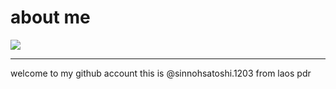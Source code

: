 # about me
![](https://wallpaper.dog/large/17174768.jpg)



----------------------------------------


welcome to my github account
this is @sinnohsatoshi.1203 from laos pdr
